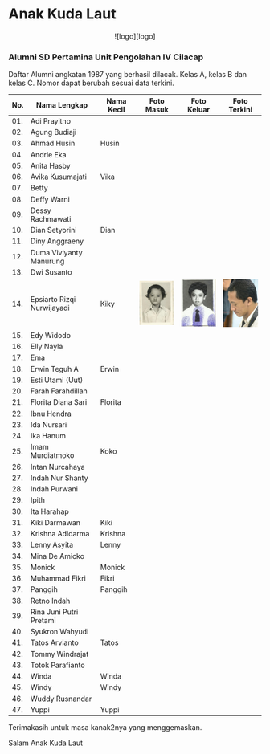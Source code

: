 # Anak Kuda Laut

<div style="text-align: center;">
![logo][logo]
</div>

### Alumni SD Pertamina Unit Pengolahan IV Cilacap

Daftar Alumni angkatan 1987 yang berhasil dilacak. Kelas A, kelas B dan kelas C. Nomor dapat berubah sesuai data terkini.

| No. | Nama Lengkap               | Nama Kecil | Foto Masuk              | Foto Keluar             | Foto Terkini            |
| --- | -------------------------- | ---------- | ----------------------- | ----------------------- | ----------------------- |
| 01. | Adi Prayitno               |            |                         |                         |                         |
| 02. | Agung Budiaji              |            |                         |                         |                         |
| 03. | Ahmad Husin                | Husin      |                         |                         |                         |
| 04. | Andrie Eka                 |            |                         |                         |                         |
| 05. | Anita Hasby                |            |                         |                         |                         |
| 06. | Avika Kusumajati           | Vika       |                         |                         |                         |
| 07. | Betty                      |            |                         |                         |                         |
| 08. | Deffy Warni                |            |                         |                         |                         |
| 09. | Dessy Rachmawati           |            |                         |                         |                         |
| 10. | Dian Setyorini             | Dian       |                         |                         |                         |
| 11. | Diny Anggraeny             |            |                         |                         |                         |
| 12. | Duma Viviyanty Manurung    |            |                         |                         |                         |
| 13. | Dwi Susanto                |            |                         |                         |                         |
| 14. | Epsiarto Rizqi Nurwijayadi | Kiky       | ![foto][epsi-masuk]     | ![foto][epsi-lulus]     | ![foto][epsi-terkini]     |
| 15. | Edy Widodo                 |            |                         |                         |                         |
| 16. | Elly Nayla                 |            |                         |                         |                         |
| 17. | Ema                        |            |                         |                         |                         |
| 18. | Erwin Teguh A              | Erwin      |                         |                         |                         |
| 19. | Esti Utami (Uut)           |            |                         |                         |                         |
| 20. | Farah Farahdillah          |            |                         |                         |                         |
| 21. | Florita Diana Sari         | Florita    |                         |                         |                         |
| 22. | Ibnu Hendra                |            |                         |                         |                         |
| 23. | Ida Nursari                |            |                         |                         |                         |
| 24. | Ika Hanum                  |            |                         |                         |                         |
| 25. | Imam Murdiatmoko           | Koko       |                         |                         |                         |
| 26. | Intan Nurcahaya            |            |                         |                         |                         |
| 27. | Indah Nur Shanty           |            |                         |                         |                         |
| 28. | Indah Purwani              |            |                         |                         |                         |
| 29. | Ipith                      |            |                         |                         |                         |
| 30. | Ita Harahap                |            |                         |                         |                         |
| 31. | Kiki Darmawan              | Kiki       |                         |                         |                         |
| 32. | Krishna Adidarma           | Krishna    |                         |                         |                         |
| 33. | Lenny Asyita               | Lenny      |                         |                         |                         |
| 34. | Mina De Amicko             |            |                         |                         |                         |
| 35. | Monick                     | Monick     |                         |                         |                         |
| 36. | Muhammad Fikri             | Fikri      |                         |                         |                         |
| 37. | Panggih                    | Panggih    |                         |                         |                         |
| 38. | Retno Indah                |            |                         |                         |                         |
| 39. | Rina Juni Putri Pretami    |            |                         |                         |                         |
| 40. | Syukron Wahyudi            |            |                         |                         |                         |
| 41. | Tatos Arvianto             | Tatos      |                         |                         |                         |
| 42. | Tommy Windrajat            |            |                         |                         |                         |
| 43. | Totok Parafianto           |            |                         |                         |                         |
| 44. | Winda                      | Winda      |                         |                         |                         |
| 45. | Windy                      | Windy      |                         |                         |                         |
| 46. | Wuddy Rusnandar            |            |                         |                         |                         |
| 47. | Yuppi                      | Yuppi      |                         |                         |                         |


Terimakasih untuk masa kanak2nya yang menggemaskan.

Salam Anak Kuda Laut

[logo]:   https://github.com/epsi-rns/alumni-sd-pup-iv/blob/master/misc/anak-kuda-laut.png
[epsi-masuk]:   https://github.com/epsi-rns/alumni-sd-pup-iv/blob/master/1987/epsi-masuk-sd.jpg
[epsi-lulus]:   https://github.com/epsi-rns/alumni-sd-pup-iv/blob/master/1987/epsi-lulus-sd.jpg
[epsi-terkini]: https://github.com/epsi-rns/alumni-sd-pup-iv/blob/master/1987/epsi-terkini.jpg
